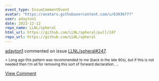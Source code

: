```yaml
---
event_type: IssueCommentEvent
avatar: "https://avatars.githubusercontent.com/u/6393677?"
user: adayton1
date: 2023-12-12
repo_name: LLNL/spheral
html_url: https://github.com/LLNL/spheral/pull/247
repo_url: https://github.com/LLNL/spheral
---
```


<a href='https://github.com/adayton1' target='_blank'>adayton1</a> commented on issue <a href='https://github.com/LLNL/spheral/pull/247' target='_blank'>LLNL/spheral#247</a>.

<small>> Long ago this pattern was recommended to me (back in the late 90s), but if this is not needed then I'm all for removing this sort of forward declaration....</small>

<a href='https://github.com/LLNL/spheral/pull/247' target='_blank'>View Comment</a>